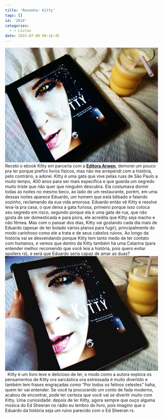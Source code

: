 ```yaml
---
title: 'Resenha: Kitty'
tags: []
id: '2614'
categories:
  - - Livros
date: 2015-07-08 09:16:45
---
```


[![capa do livro Kitty](/wp-content/uploads/2015/07/capa-do-livro-Kitty-1024x768.jpg)](/wp-content/uploads/2015/07/capa-do-livro-Kitty.jpg) Recebi o ebook Kitty em parceria com a **[Editora Arwen](http://editoraarwen.com.br/Book/Index.php?Cod=5)**, demorei um pouco pra ler porque prefiro livros físicos, mas não me arrependi com a história, pelo contrário, a adorei. Kitty é uma gata que vive pelas ruas de São Paulo a muito tempo, 400 anos para ser mais específica e que guarda um segredo muito triste que não quer que ninguém descubra. Ela costumava dormir todas as noites no mesmo beco, ao lado de um restaurante, porém, em uma dessas noites aparece Eduardo, um homem que está bêbado e falando sozinho, reclamando da sua vida amorosa. Eduardo então vê Kitty e resolve leva-la pra casa, o que deixa a gata furiosa, primeiro porque isso coloca seu segredo em risco, segundo porque ela é uma gata de rua, que não gosta de ser domesticada e para piora, ele acredita que Kitty seja macho e não fêmea. Mas com o passar dos dias, Kitty vai gostando cada dia mais de Eduardo (apesar de ter bolado vários planos para fugir), principalmente do modo carinhoso como ele a trata e de seus cabelos ruivos. Ao longo da história vai se desvendando porque Kitty tem tanto medo de ter contato com humanos, e vemos que dentro da Kitty também há uma Catarina (para entender melhor recomendo que você leia a história, pois quero evitar spoilers rs), e será que Eduardo seria capaz de amar as duas? [![Livro Kitty da Editora Arwen](/wp-content/uploads/2015/07/Livro-Kitty-da-Editora-Arwen-1024x768.jpg)](/wp-content/uploads/2015/07/Livro-Kitty-da-Editora-Arwen.jpg)   Kitty é um livro leve e delicioso de ler, o modo como a autora explora os pensamentos de Kitty ora sarcástica ora estressada é muito divertido e também tem frases engraçadas como “Por todos os felinos celestes” haha, quem ler vai entender. Se você ta procurando um conto de fada moderno, acabou de encontrar, pode ter certeza que você vai se divertir muito com Kitty. Uma curiosidade: depois de ler Kitty, agora sempre que ouço alguma música do Ed Sheeran no rádio eu lembro do livro, pois imagino que o Eduardo da história seja um ruivo parecido com o Ed Sheeran rs.
